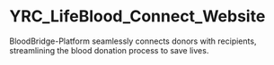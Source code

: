 # YRC_LifeBlood_Connect_Website
BloodBridge-Platform seamlessly connects donors with recipients, streamlining the blood donation process to save lives.
